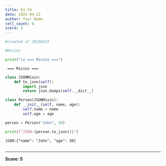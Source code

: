 ```yaml
---
title: Ex-14
date: 2025-04-21
author: Your Name
cell_count: 6
score: 5
---
```


```python
#created at 20250415
```


```python
#Mixins
```


```python
print("\n === Mixins ===")
```

    
     === Mixins ===



```python
class JSONMixin:
    def to_json(self):
        import json
        return json.dumps(self.__dict__)

class Person(JSONMixin):
    def __init__(self, name, age):
        self.name = name
        self.age = age

person = Person("John", 30)
```


```python
print(f"JSON:{person.to_json()}")
```

    JSON:{"name": "John", "age": 30}



```python

```


---
**Score: 5**